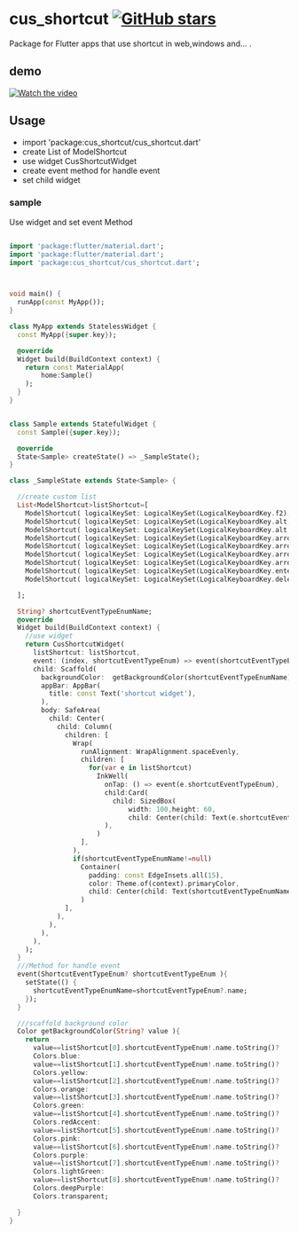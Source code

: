 # cus_shortcut [![GitHub stars](https://img.shields.io/github/stars/Alitaheri1374/cus_shortcut.svg)](https://github.com/Alitaheri1374/cus_shortcut)

Package for Flutter apps that use shortcut in web,windows and... .

## demo
[![Watch the video](https://drive.google.com/file/d/1N8XZMTG_6fGdZfLm7e53MkuHJ3uL2F38/view?usp=sharing)](https://drive.google.com/file/d/1DeeDdaxkrkEx7WVOysUEB01D3svU7ZFX/view?usp=sharing)

## Usage
    
[//]: # (To use this package, follow the [installing guide]&#40;https://pub.dev/packages/cus_shortcut/install;.)
- import 'package:cus_shortcut/cus_shortcut.dart'
- create List of ModelShortcut
- use widget CusShortcutWidget
- create event method for handle event
- set child widget 
### sample

Use widget and set event Method 
 

```dart

import 'package:flutter/material.dart';
import 'package:flutter/material.dart'; 
import 'package:cus_shortcut/cus_shortcut.dart';



void main() {
  runApp(const MyApp());
}

class MyApp extends StatelessWidget {
  const MyApp({super.key});

  @override
  Widget build(BuildContext context) {
    return const MaterialApp(
        home:Sample()
    );
  }
}


class Sample extends StatefulWidget {
  const Sample({super.key});

  @override
  State<Sample> createState() => _SampleState();
}

class _SampleState extends State<Sample> {

  //create custom list
  List<ModelShortcut>listShortcut=[
    ModelShortcut( logicalKeySet: LogicalKeySet(LogicalKeyboardKey.f2),shortcutEventTypeEnum: ShortcutEventTypeEnum.f2),
    ModelShortcut( logicalKeySet: LogicalKeySet(LogicalKeyboardKey.alt,LogicalKeyboardKey.f6),shortcutEventTypeEnum: ShortcutEventTypeEnum.altF6),
    ModelShortcut( logicalKeySet: LogicalKeySet(LogicalKeyboardKey.alt,LogicalKeyboardKey.f5),shortcutEventTypeEnum: ShortcutEventTypeEnum.altF5),
    ModelShortcut( logicalKeySet: LogicalKeySet(LogicalKeyboardKey.arrowDown),shortcutEventTypeEnum: ShortcutEventTypeEnum.arrowDown),
    ModelShortcut( logicalKeySet: LogicalKeySet(LogicalKeyboardKey.arrowUp),shortcutEventTypeEnum: ShortcutEventTypeEnum.arrowUp),
    ModelShortcut( logicalKeySet: LogicalKeySet(LogicalKeyboardKey.arrowLeft),shortcutEventTypeEnum: ShortcutEventTypeEnum.arrowLeft),
    ModelShortcut( logicalKeySet: LogicalKeySet(LogicalKeyboardKey.arrowRight),shortcutEventTypeEnum: ShortcutEventTypeEnum.arrowRight),
    ModelShortcut( logicalKeySet: LogicalKeySet(LogicalKeyboardKey.enter),shortcutEventTypeEnum: ShortcutEventTypeEnum.enter),
    ModelShortcut( logicalKeySet: LogicalKeySet(LogicalKeyboardKey.delete),shortcutEventTypeEnum: ShortcutEventTypeEnum.delete),

  ];

  String? shortcutEventTypeEnumName;
  @override
  Widget build(BuildContext context) {
    //use widget
    return CusShortcutWidget(
      listShortcut: listShortcut,
      event: (index, shortcutEventTypeEnum) => event(shortcutEventTypeEnum),
      child: Scaffold(
        backgroundColor:  getBackgroundColor(shortcutEventTypeEnumName),
        appBar: AppBar(
          title: const Text('shortcut widget'),
        ),
        body: SafeArea(
          child: Center(
            child: Column(
              children: [
                Wrap(
                  runAlignment: WrapAlignment.spaceEvenly,
                  children: [
                    for(var e in listShortcut)
                      InkWell(
                        onTap: () => event(e.shortcutEventTypeEnum),
                        child:Card(
                          child: SizedBox(
                              width: 100,height: 60,
                              child: Center(child: Text(e.shortcutEventTypeEnum?.name??''))),
                        ),
                      )
                  ],
                ),
                if(shortcutEventTypeEnumName!=null)
                  Container(
                    padding: const EdgeInsets.all(15),
                    color: Theme.of(context).primaryColor,
                    child: Center(child: Text(shortcutEventTypeEnumName!),),
                  )
              ],
            ),
          ),
        ),
      ),
    );
  }
  ///Method for handle event
  event(ShortcutEventTypeEnum? shortcutEventTypeEnum ){
    setState(() {
      shortcutEventTypeEnumName=shortcutEventTypeEnum?.name;
    });
  }

  ///scaffold background color
  Color getBackgroundColor(String? value ){
    return
      value==listShortcut[0].shortcutEventTypeEnum!.name.toString()?
      Colors.blue:
      value==listShortcut[1].shortcutEventTypeEnum!.name.toString()?
      Colors.yellow:
      value==listShortcut[2].shortcutEventTypeEnum!.name.toString()?
      Colors.orange:
      value==listShortcut[3].shortcutEventTypeEnum!.name.toString()?
      Colors.green:
      value==listShortcut[4].shortcutEventTypeEnum!.name.toString()?
      Colors.redAccent:
      value==listShortcut[5].shortcutEventTypeEnum!.name.toString()?
      Colors.pink:
      value==listShortcut[6].shortcutEventTypeEnum!.name.toString()?
      Colors.purple:
      value==listShortcut[7].shortcutEventTypeEnum!.name.toString()?
      Colors.lightGreen:
      value==listShortcut[8].shortcutEventTypeEnum!.name.toString()?
      Colors.deepPurple:
      Colors.transparent;

  }
}


```
   